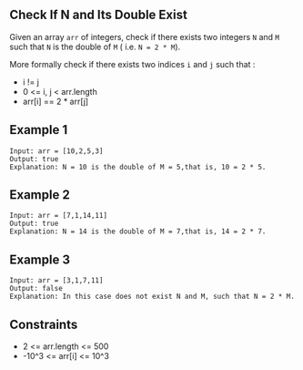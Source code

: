 ## Check If N and Its Double Exist

Given an array `arr` of integers, check if there exists two integers `N` and `M` such that `N` is the double of `M` ( i.e. `N = 2 * M`).

More formally check if there exists two indices `i` and `j` such that :

* i != j
* 0 <= i, j < arr.length
* arr[i] == 2 * arr[j]


## Example 1
```
Input: arr = [10,2,5,3]
Output: true
Explanation: N = 10 is the double of M = 5,that is, 10 = 2 * 5.
```
## Example 2
```
Input: arr = [7,1,14,11]
Output: true
Explanation: N = 14 is the double of M = 7,that is, 14 = 2 * 7.
```
## Example 3
```
Input: arr = [3,1,7,11]
Output: false
Explanation: In this case does not exist N and M, such that N = 2 * M.
 ```
## Constraints

* 2 <= arr.length <= 500
* -10^3 <= arr[i] <= 10^3
